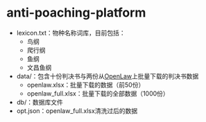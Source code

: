 # anti-poaching-platform

* lexicon.txt：物种名称词库，目前包括：
    - 鸟纲
    - 爬行纲
    - 鱼纲
    - 文昌鱼纲
* data/：包含十份判决书与两份从[OpenLaw](http://openlaw.cn/)上批量下载的判决书数据
    - openlaw.xlsx：批量下载的数据（前50份）
    - openlaw_full.xlsx：批量下载的全部数据（1000份）
* db/：数据库文件
* opt.json：openlaw_full.xlsx清洗过后的数据
